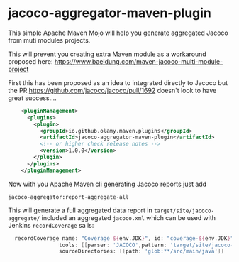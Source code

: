 # jacoco-aggregator-maven-plugin

This simple Apache Maven Mojo will help you generate aggregated Jacoco from muti modules projects.

This will prevent you creating extra Maven module as a workaround proposed here: https://www.baeldung.com/maven-jacoco-multi-module-project

First this has been proposed as an idea to integrated directly to Jacoco but the PR https://github.com/jacoco/jacoco/pull/1692 
doesn't look to have great success....

```xml
    <pluginManagement>
      <plugins>
        <plugin>
          <groupId>io.github.olamy.maven.plugins</groupId>
          <artifactId>jacoco-aggregator-maven-plugin</artifactId>
          <!-- or higher check release notes -->  
          <version>1.0.0</version>
        </plugin>
      </plugins>
    </pluginManagement>
```

Now with you Apache Maven cli generating Jacoco reports just add 
```shell
jacoco-aggregator:report-aggregate-all
```

This will generate a full aggregated data report in `target/site/jacoco-aggregate/` included an aggregated `jacoco.xml` which can be used
with Jenkins `recordCoverage` sa is: 

```groovy
  recordCoverage name: "Coverage ${env.JDK}", id: "coverage-${env.JDK}", 
                tools: [[parser: 'JACOCO',pattern: 'target/site/jacoco-aggregate/jacoco.xml']],
                sourceDirectories: [[path: 'glob:**/src/main/java']]
```
